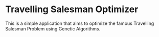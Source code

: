 # Travelling Salesman Optimizer
This is a simple application that aims to optimize the famous Travelling Salesman Problem using Genetic Algorithms.

